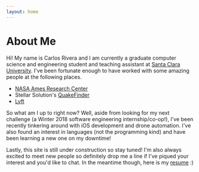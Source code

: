 ```yaml
---
layout: home
---
```

# About Me

Hi! My name is Carlos Rivera and I am currently a graduate computer science and engineering student and teaching assistant at [Santa Clara University](https://www.scu.edu/engineering/academic-programs/department-of-computer-engineering/). I've been fortunate enough to have worked with some amazing people at the following places.
  - [NASA Ames Research Center](https://www.nasa.gov/ames) 
  - Stellar Solution's [QuakeFinder](https://www.quakefinder.com/) 
  - [Lyft](https://www.lyft.com) 

So what am I up to right now? Well, aside from looking for my next challenge (a Winter 2018 software engineering internship/co-op!), I've been recently tinkering around with iOS development and drone automation. I've also found an interest in languages (not the programming kind) and have been learning a new one on my downtime!

Lastly, this site is still under construction so stay tuned! I'm also always excited to meet new people so definitely drop me a line if I've piqued your interest and you'd like to chat. In the meantime though, here is my [resume](https://drive.google.com/file/d/1lELPV9Wm0H2ePp3zFBHUaiy6gW4PfRzH/view?usp=sharing) :)
